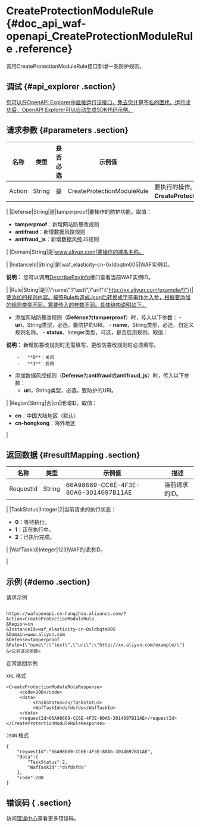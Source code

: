 # CreateProtectionModuleRule {#doc_api_waf-openapi_CreateProtectionModuleRule .reference}

调用CreateProtectionModuleRule接口新增一条防护规则。

## 调试 {#api_explorer .section}

[您可以在OpenAPI Explorer中直接运行该接口，免去您计算签名的困扰。运行成功后，OpenAPI Explorer可以自动生成SDK代码示例。](https://api.aliyun.com/#product=waf-openapi&api=CreateProtectionModuleRule&type=RPC&version=2018-01-17)

## 请求参数 {#parameters .section}

|名称|类型|是否必选|示例值|描述|
|--|--|----|---|--|
|Action|String|是|CreateProtectionModuleRule|要执行的操作。取值：**CreateProtectionModuleRule**。

 |
|Defense|String|是|tamperproof|要操作的防护功能。取值：

 -   **tamperproof**：新增网站防篡改规则
-   **antifraud**：新增数据风控规则
-   **antifraud\_js**：新增数据风控JS规则

 |
|Domain|String|是|www.aliyun.com|要操作的域名名称。

 |
|InstanceId|String|是|waf\_elasticity-cn-0xldbqtm005|WAF实例ID。

 **说明：** 您可以调用[DescribePayInfo](~~86651~~)接口查看当前WAF实例ID。

 |
|Rule|String|是|\{\\"name\\":\\"test\\",\\"uri\\":\\"http://xx.aliyun.com/example/\\"\}|要添加的规则内容。按照Rule构造成Json后转换成字符串作为入参，根据要添加的规则类型不同，需要传入的参数不同。具体结构说明如下。

 -   添加网站防篡改规则（**Defense**为**tamperproof**）时，传入以下参数：
    -   **uri**，String类型，必选，要防护的URI。
    -   **name**，String类型，必选，自定义规则名称。
    -   **status**，Integer类型，可选，是否启用规则。取值：

**说明：** 新增防篡改规则时无需填写，更改防篡改规则时必须填写。

        -   **0**：关闭
        -   **1**：启用
-   添加数据风控规则（**Defense**为**antifraud**或**antifraud\_js**）时，传入以下参数：
    -   **uri**，String类型，必选，要防护的URI。

 |
|Region|String|否|cn|地域ID。取值：

 -   **cn**：中国大陆地区（默认）
-   **cn-hongkong**：海外地区

 |

## 返回数据 {#resultMapping .section}

|名称|类型|示例值|描述|
|--|--|---|--|
|RequestId|String|66A98669-CC6E-4F3E-80A6-3014697B11AE|当前请求的ID。

 |
|TaskStatus|Integer|2|当前请求的执行状态：

 -   **0**：等待执行。
-   **1**：正在执行中。
-   **2**：已执行完成。

 |
|WafTaskId|Integer|123|WAF的请求ID。

 |

## 示例 {#demo .section}

请求示例

``` {#request_demo}

https://wafopenapi.cn-hangzhou.aliyuncs.com/?Action=CreateProtectionModuleRule
&Region=cn
&InstanceId=waf_elasticity-cn-0xldbqtm005
&Domain=www.aliyun.com
&Defense=tamperproof
&Rule={\"name\":\"test\",\"uri\":\"http://xx.aliyun.com/example/\"}
&<公共请求参数>

```

正常返回示例

`XML` 格式

``` {#xml_return_success_demo}
<CreateProtectionModuleRuleResponse>
     <code>200</code>
     <data>
          <TaskStatus>2</TaskStatus>
          <WafTaskId>dsfdsfds</WafTaskId>
     </data>
     <requestId>66A98669-CC6E-4F3E-80A6-3014697B11AE</requestId>
</CreateProtectionModuleRuleResponse>
```

`JSON` 格式

``` {#json_return_success_demo}
{
	"requestId":"66A98669-CC6E-4F3E-80A6-3014697B11AE",
	"data":{
		"TaskStatus":2,
		"WafTaskId":"dsfdsfds"
	},
	"code":200
}
```

## 错误码 { .section}

访问[错误中心](https://error-center.aliyun.com/status/product/waf-openapi)查看更多错误码。

